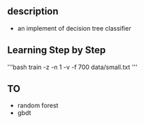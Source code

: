 ## description 
- an implement of decision tree classifier

## Learning Step by Step
'''bash
train -z -n 1 -v -f 700 data/small.txt
'''

## TO
- random forest
- gbdt 


